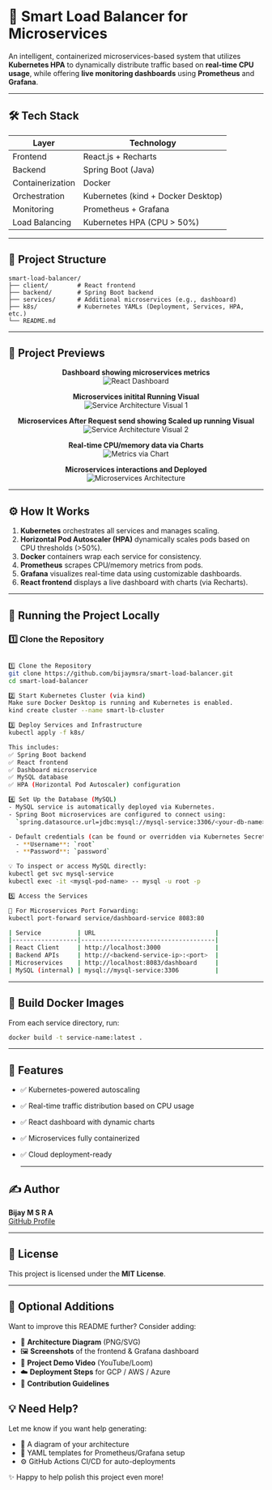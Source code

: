 # 🚀 Smart Load Balancer for Microservices

An intelligent, containerized microservices-based system that utilizes **Kubernetes HPA** to dynamically distribute traffic based on **real-time CPU usage**, while offering **live monitoring dashboards** using **Prometheus** and **Grafana**.

---

## 🛠️ Tech Stack

| Layer            | Technology                          |
|------------------|-------------------------------------|
| Frontend         | React.js + Recharts                 |
| Backend          | Spring Boot (Java)                  |
| Containerization | Docker                              |
| Orchestration    | Kubernetes (kind + Docker Desktop)  |
| Monitoring       | Prometheus + Grafana                |
| Load Balancing   | Kubernetes HPA (CPU > 50%)          |

---

## 📁 Project Structure

```
smart-load-balancer/
├── client/        # React frontend
├── backend/       # Spring Boot backend
├── services/      # Additional microservices (e.g., dashboard)
├── k8s/           # Kubernetes YAMLs (Deployment, Services, HPA, etc.)
└── README.md
```

---

## 📸 Project Previews

<p align="center">
  <b>Dashboard showing microservices metrics</b>
  <br/>
  <img src="./images/dashboard.png" alt="React Dashboard"/>
</p>

<p align="center">
    <b>Microservices initital Running Visual</b>
    <br/>
    <img src="./images/service-visual01.png" alt="Service Architecture Visual 1"/>
</p>

<p align="center">
    <b>Microservices After Request send showing Scaled up running Visual</b>
    <br/>
    <img src="./images/service-visual02.png" alt="Service Architecture Visual 2"/>
</p>

<p align="center">
    <b>Real-time CPU/memory data via Charts</b>
    <br/>
    <img src="./images/metrics.png" alt="Metrics via Chart"/>
</p>

<p align="center">
    <b>Microservices interactions and Deployed</b>
    <br/>
    <img src="./images/microservice.png" alt="Microservices Architecture"/>
</p>

---


## ⚙️ How It Works

1. **Kubernetes** orchestrates all services and manages scaling.
2. **Horizontal Pod Autoscaler (HPA)** dynamically scales pods based on CPU thresholds (>50%).
3. **Docker** containers wrap each service for consistency.
4. **Prometheus** scrapes CPU/memory metrics from pods.
5. **Grafana** visualizes real-time data using customizable dashboards.
6. **React frontend** displays a live dashboard with charts (via Recharts).

---

## 🚀 Running the Project Locally

### 1️⃣ Clone the Repository

```bash

1️⃣ Clone the Repository
git clone https://github.com/bijaymsra/smart-load-balancer.git
cd smart-load-balancer

2️⃣ Start Kubernetes Cluster (via kind)
Make sure Docker Desktop is running and Kubernetes is enabled.
kind create cluster --name smart-lb-cluster

3️⃣ Deploy Services and Infrastructure
kubectl apply -f k8s/

This includes:
✅ Spring Boot backend  
✅ React frontend  
✅ Dashboard microservice  
✅ MySQL database  
✅ HPA (Horizontal Pod Autoscaler) configuration  

4️⃣ Set Up the Database (MySQL)
- MySQL service is automatically deployed via Kubernetes.
- Spring Boot microservices are configured to connect using:
  `spring.datasource.url=jdbc:mysql://mysql-service:3306/<your-db-name>`

- Default credentials (can be found or overridden via Kubernetes Secrets):
  - **Username**: `root`
  - **Password**: `password`

💡 To inspect or access MySQL directly:
kubectl get svc mysql-service
kubectl exec -it <mysql-pod-name> -- mysql -u root -p

5️⃣ Access the Services

📌 For Microservices Port Forwarding:
kubectl port-forward service/dashboard-service 8083:80

| Service          | URL                                 |
|------------------|-------------------------------------|
| React Client     | http://localhost:3000               |
| Backend APIs     | http://<backend-service-ip>:<port>  |
| Microservices    | http://localhost:8083/dashboard     |
| MySQL (internal) | mysql://mysql-service:3306          |


```

---

## 🔧 Build Docker Images

From each service directory, run:

```bash
docker build -t service-name:latest .
```

---

## 📌 Features

- ✅ Kubernetes-powered autoscaling  
- ✅ Real-time traffic distribution based on CPU usage  
- ✅ React dashboard with dynamic charts  
- ✅ Microservices fully containerized  
- ✅ Cloud deployment-ready

  ---

## ✍️ Author

**Bijay M S R A**  
[GitHub Profile](https://github.com/bijaymsra)

---

## 📜 License

This project is licensed under the **MIT License**.

---

## 📸 Optional Additions

Want to improve this README further? Consider adding:

- 🧱 **Architecture Diagram** (PNG/SVG)
- 🖼️ **Screenshots** of the frontend & Grafana dashboard
- 🎥 **Project Demo Video** (YouTube/Loom)
- ☁️ **Deployment Steps** for GCP / AWS / Azure
- 🤝 **Contribution Guidelines**

## 💡 Need Help?

Let me know if you want help generating:

- 🧱 A diagram of your architecture  
- 📄 YAML templates for Prometheus/Grafana setup  
- ⚙️ GitHub Actions CI/CD for auto-deployments  

✨ Happy to help polish this project even more!
